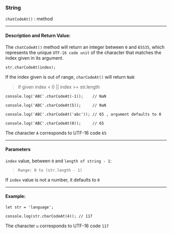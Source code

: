 ### String 

`chatCodeAt()` : method

___

#### Description and Return Value:

The `chatCodeAt()` method will return an integer between `0` and `65535`, which represents the unique `UTF-16 code unit` of the character that matches the index given in its argument.

`str.charCodeAt(index);`

If the index given is out of range, `charCodeAt()` will return `NaN`:

>if given index < 0 || index >= str.length

```
console.log('ABC'.charCodeAt(-1));    // NaN

console.log('ABC'.charCodeAt(5));     // NaN

console.log('ABC'.charCodeAt('abc')); // 65 , argument defaults to 0

console.log('ABC'.charCodeAt(0));     // 65 

```
The character `A` corresponds to UTF-16 code `65`

___

#### Parameters

`index` value, between `0` and `length of string - 1`:
>`Range: 0 to (str.length - 1)`

If `index` value is not a number, it defaults to `0`
___

#### Example:

```
let str = 'language';

console.log(str.charCodeAt(4)); // 117
```
The character `u` corresponds to UTF-16 code `117`
